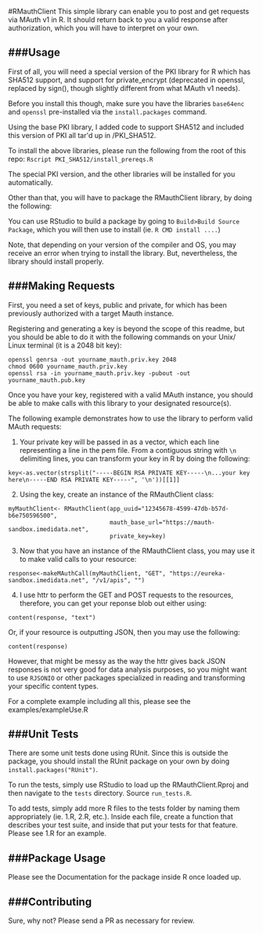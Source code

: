 #RMauthClient
This simple library can enable you to post and get requests via MAuth v1 in R. It should return back to you a valid response after authorization, which you will have to interpret on your own.

###Usage
---
First of all, you will need a special version of the PKI library for R which has SHA512 support, and support for private_encrypt (deprecated in openssl, replaced by sign(), though slightly different from what MAuth v1 needs).

Before you install this though, make sure you have the libraries ```base64enc``` and ```openssl``` pre-installed via the ```install.packages``` command.

Using the base PKI library, I added code to support SHA512 and included this version of PKI all tar'd up in /PKI_SHA512.

To install the above libraries, please run the following from the root of this repo:
```Rscript PKI_SHA512/install_prereqs.R```

The special PKI version, and the other libraries will be installed for you automatically.

Other than that, you will have to package the RMauthClient library, by doing the following:

You can use RStudio to build a package by going to ```Build>Build Source Package```, which you will then use to install (ie. ```R CMD install ....```)

Note, that depending on your version of the compiler and OS, you may receive an error when trying to install the library. But, nevertheless, the library should install properly.

###Making Requests
---
First, you need a set of keys, public and private, for which has been previously authorized with a target Mauth instance.

Registering and generating a key is beyond the scope of this readme, but you should be able to do it with the following commands on your Unix/ Linux terminal (it is a 2048 bit key):

```
openssl genrsa -out yourname_mauth.priv.key 2048
chmod 0600 yourname_mauth.priv.key
openssl rsa -in yourname_mauth.priv.key -pubout -out yourname_mauth.pub.key
```

Once you have your key, registered with a valid MAuth instance, you should be able to make calls with this library to your designated resource(s).

The following example demonstrates how to use the library to perform valid MAuth requests:

1) Your private key will be passed in as a vector, which each line representing a line in the pem file. From a contiguous string with ```\n``` delimiting lines, you can transform your key in R by doing the following:

```
key<-as.vector(strsplit("-----BEGIN RSA PRIVATE KEY-----\n...your key here\n-----END RSA PRIVATE KEY-----", '\n'))[[1]]
```

2) Using the key, create an instance of the RMauthClient class:

```
myMauthClient<- RMauthClient(app_uuid="12345678-4599-47db-b57d-b6e750596500",
                             mauth_base_url="https://mauth-sandbox.imedidata.net",
                             private_key=key)
```

3) Now that you have an instance of the RMauthClient class, you may use it to make valid calls to your resource:

```
response<-makeMAuthCall(myMauthClient, "GET", "https://eureka-sandbox.imedidata.net", "/v1/apis", "")
```

4) I use httr to perform the GET and POST requests to the resources, therefore, you can get your reponse blob out either using:

```
content(response, "text")
```

Or, if your resource is outputting JSON, then you may use the following:

```
content(response)
```

However, that might be messy as the way the httr gives back JSON responses is not very good for data analysis purposes, so you might want to use ```RJSONIO``` or other packages specialized in reading and transforming your specific content types.

For a complete example including all this, please see the examples/exampleUse.R

###Unit Tests
---
There are some unit tests done using RUnit. Since this is outside the package, you should install the RUnit package on your own by doing ```install.packages("RUnit")```.

To run the tests, simply use RStudio to load up the RMauthClient.Rproj and then navigate to the ```tests``` directory. Source ```run_tests.R```.

To add tests, simply add more R files to the tests folder by naming them appropriately (ie. 1.R, 2.R, etc.). Inside each file, create a function that describes your test suite, and inside that put your tests for that feature. Please see 1.R for an example.

###Package Usage
---
Please see the Documentation for the package inside R once loaded up.

###Contributing
---
Sure, why not? Please send a PR as necessary for review.

